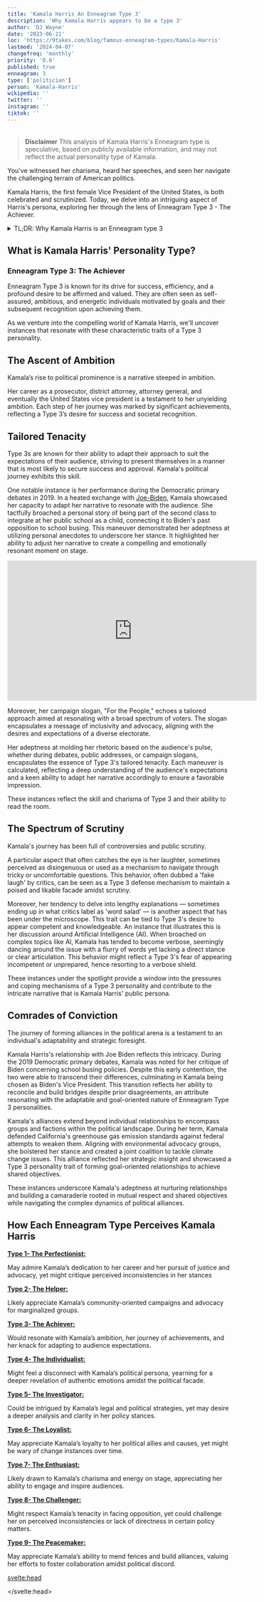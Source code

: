 ```yaml
---
title: 'Kamala Harris An Enneagram Type 3'
description: 'Why Kamala Harris appears to be a type 3'
author: 'DJ Wayne'
date: '2023-06-21'
loc: 'https://9takes.com/blog/famous-enneagram-types/Kamala-Harris'
lastmod: '2024-04-07'
changefreq: 'monthly'
priority: '0.6'
published: true
enneagram: 3
type: ['politician']
person: 'Kamala-Harris'
wikipedia: ''
twitter: ''
instagram: ''
tiktok: ''
---
```


<!-- // notes:  todo
in the spotlight -->

<script>
	import  PopCard  from "$lib/components/atoms/PopCard.svelte";
</script>

<div
    style="display: flex;
    justify-content: center;
    margin: 1rem 0;
    "
>
    <PopCard
        image={`/types/3s/${'Kamala-Harris'}.webp`}
        showIcon={false}
        enneagramType="3"
        displayText="Kamala Harris"
        subtext=""
    />
</div>

> **Disclaimer** This analysis of Kamala Harris's Enneagram type is speculative, based on publicly available information, and may not reflect the actual personality type of Kamala.

<p class="firstLetter">You've witnessed her charisma, heard her speeches, and seen her navigate the challenging terrain of American politics.</p>

Kamala Harris, the first female Vice President of the United States, is both celebrated and scrutinized. Today, we delve into an intriguing aspect of Harris's persona, exploring her through the lens of Enneagram Type 3 - The Achiever.

<details>
<summary class="accordion">TL;DR: Why Kamala Harris is an Enneagram type 3</summary>
<div class="panel">
<ul>
<li><b>Ambitious Ascent</b>: Kamala Harris's climb from a prosecutor to the Vice President of the United States epitomizes the ambition characteristic of Type 3. Her journey, marked by significant achievements and societal recognition, echoes Type 3's drive for success and affirmation.
</li>
<li><b>Inner World</b>: Inside Kamala’s mind, there might be a daily striving for excellence and a continuous self-evaluation against the goals set. Her actions, whether in policy advocacy or public addresses, likely stem from a desire to resonate with her audience, showcasing the adaptable and goal-oriented mindset of Type 3.
</li>
<li><b>Spectrum of Scrutiny</b>: The critique surrounding Kamala’s supposed 'fake laugh' and verbose responses in certain discussions can be seen as a defense mechanism, a Type 3’s way of maintaining a favorable facade. These reactions could symbolize a Type 3's core fear of worthlessness, eliciting empathy towards the pressures of maintaining a poised image amidst scrutiny.
</li>
<li><b>Core Motivation</b>: Kamala's actions, alliances, and public engagements can be traced back to Type 3's core motivation of feeling valued and accepted. Whether mending fences with Joe Biden post-debate or aligning with advocacy groups, these actions reflect a strategic pursuit to resonate with others, further her goals, and achieve a sense of validation and accomplishment.
</li>
</ul>
  </div>
</details>

## What is Kamala Harris' Personality Type?

### Enneagram Type 3: The Achiever

Enneagram Type 3 is known for its drive for success, efficiency, and a profound desire to be affirmed and valued. They are often seen as self-assured, ambitious, and energetic individuals motivated by goals and their subsequent recognition upon achieving them.

As we venture into the compelling world of Kamala Harris, we'll uncover instances that resonate with these characteristic traits of a Type 3 personality.

## The Ascent of Ambition

Kamala’s rise to political prominence is a narrative steeped in ambition.

Her career as a prosecutor, district attorney, attorney general, and eventually the United States vice president is a testament to her unyielding ambition. Each step of her journey was marked by significant achievements, reflecting a Type 3’s desire for success and societal recognition.

## Tailored Tenacity

Type 3s are known for their ability to adapt their approach to suit the expectations of their audience, striving to present themselves in a manner that is most likely to secure success and approval. Kamala's political journey exhibits this skill.

One notable instance is her performance during the Democratic primary debates in 2019. In a heated exchange with <a href="/blog/famous-enneagram-types/Joe Biden">Joe-Biden</a>, Kamala showcased her capacity to adapt her narrative to resonate with the audience. She tactfully broached a personal story of being part of the second class to integrate at her public school as a child, connecting it to Biden's past opposition to school busing. This maneuver demonstrated her adeptness at utilizing personal anecdotes to underscore her stance. It highlighted her ability to adjust her narrative to create a compelling and emotionally resonant moment on stage.

<div class="iframe-container">
<iframe width="560" height="315" src="https://www.youtube.com/embed/J1OvDB_wavI?si=RQN1pfIqXhKVG0Cm" title="Kamala playing off the audience" frameborder="0" allow="accelerometer; autoplay; clipboard-write; encrypted-media; gyroscope; picture-in-picture; web-share" allowfullscreen></iframe>
</div>

Moreover, her campaign slogan, "For the People," echoes a tailored approach aimed at resonating with a broad spectrum of voters. The slogan encapsulates a message of inclusivity and advocacy, aligning with the desires and expectations of a diverse electorate.

Her adeptness at molding her rhetoric based on the audience's pulse, whether during debates, public addresses, or campaign slogans, encapsulates the essence of Type 3's tailored tenacity. Each maneuver is calculated, reflecting a deep understanding of the audience's expectations and a keen ability to adapt her narrative accordingly to ensure a favorable impression.

These instances reflect the skill and charisma of Type 3 and their ability to read the room.

## The Spectrum of Scrutiny

Kamala's journey has been full of controversies and public scrutiny.

A particular aspect that often catches the eye is her laughter, sometimes perceived as disingenuous or used as a mechanism to navigate through tricky or uncomfortable questions. This behavior, often dubbed a 'fake laugh' by critics, can be seen as a Type 3 defense mechanism to maintain a poised and likable facade amidst scrutiny.

Moreover, her tendency to delve into lengthy explanations — sometimes ending up in what critics label as 'word salad' — is another aspect that has been under the microscope. This trait can be tied to Type 3's desire to appear competent and knowledgeable. An instance that illustrates this is her discussion around Artificial Intelligence (AI). When broached on complex topics like AI, Kamala has tended to become verbose, seemingly dancing around the issue with a flurry of words yet lacking a direct stance or clear articulation. This behavior might reflect a Type 3's fear of appearing incompetent or unprepared, hence resorting to a verbose shield.

These instances under the spotlight provide a window into the pressures and coping mechanisms of a Type 3 personality and contribute to the intricate narrative that is Kamala Harris' public persona.

## Comrades of Conviction

The journey of forming alliances in the political arena is a testament to an individual's adaptability and strategic foresight.

Kamala Harris's relationship with Joe Biden reflects this intricacy. During the 2019 Democratic primary debates, Kamala was noted for her critique of Biden concerning school busing policies. Despite this early contention, the two were able to transcend their differences, culminating in Kamala being chosen as Biden's Vice President. This transition reflects her ability to reconcile and build bridges despite prior disagreements, an attribute resonating with the adaptable and goal-oriented nature of Enneagram Type 3 personalities.

Kamala's alliances extend beyond individual relationships to encompass groups and factions within the political landscape. During her term, Kamala defended California's greenhouse gas emission standards against federal attempts to weaken them. Aligning with environmental advocacy groups, she bolstered her stance and created a joint coalition to tackle climate change issues. This alliance reflected her strategic insight and showcased a Type 3 personality trait of forming goal-oriented relationships to achieve shared objectives.

These instances underscore Kamala's adeptness at nurturing relationships and building a camaraderie rooted in mutual respect and shared objectives while navigating the complex dynamics of political alliances.

## How Each Enneagram Type Perceives Kamala Harris

<article>
    <a href="/blog/enneagram/enneagram-type-1"><b>Type 1- The Perfectionist:</b></a>
  <p>May admire Kamala’s dedication to her career and her pursuit of justice and advocacy, yet might critique perceived inconsistencies in her stances</p>
</article>
<article>
    <a href="/blog/enneagram/enneagram-type-2"><b>Type 2- The Helper:</b></a>
  <p>Likely appreciate Kamala’s community-oriented campaigns and advocacy for marginalized groups.</p>
</article>
<article>
    <a href="/blog/enneagram/enneagram-type-3"><b>Type 3- The Achiever:</b></a>
  <p>Would resonate with Kamala’s ambition, her journey of achievements, and her knack for adapting to audience expectations.</p>
</article>
<article>
    <a href="/blog/enneagram/enneagram-type-4"><b>Type 4- The Individualist:</b></a>
  <p>Might feel a disconnect with Kamala’s political persona, yearning for a deeper revelation of authentic emotions amidst the political facade.</p>
</article>
<article>
    <a href="/blog/enneagram/enneagram-type-5"><b>Type 5- The Investigator:</b></a>
  <p>Could be intrigued by Kamala’s legal and political strategies, yet may desire a deeper analysis and clarity in her policy stances.</p>
</article>
<article>
    <a href="/blog/enneagram/enneagram-type-6"><b>Type 6- The Loyalist:</b></a>
  <p>May appreciate Kamala’s loyalty to her political allies and causes, yet might be wary of change instances over time.</p>
</article>
<article>
    <a href="/blog/enneagram/enneagram-type-7"><b>Type 7- The Enthusiast:</b></a>
  <p>Likely drawn to Kamala’s charisma and energy on stage, appreciating her ability to engage and inspire audiences.</p>
</article>
<article>
    <a href="/blog/enneagram/enneagram-type-8"><b>Type 8- The Challenger:</b></a>
  <p>Might respect Kamala’s tenacity in facing opposition, yet could challenge her on perceived inconsistencies or lack of directness in certain policy matters.</p>
</article>
<article>
    <a href="/blog/enneagram/enneagram-type-9"><b>Type 9- The Peacemaker:</b></a>
  <p>May appreciate Kamala’s ability to mend fences and build alliances, valuing her efforts to foster collaboration amidst political discord.</p>
</article>

<svelte:head>

<script type="application/ld+json">
    {
  "@context": "http://schema.org",
  "@graph": [
    {
      "@type": "Article",
      "articleBody": "This article explores the persona of Kamala Harris through the Enneagram Type 3 lens, unveiling her ambitious ascent, inner world dynamics, controversies faced, and the core motivation driving her actions. The narrative delves into her ability to adapt and resonate with diverse audiences, reflecting the Type 3 attributes of ambition, adaptability, and a quest for validation.",
      "creator": {
        "@type": "Person",
        "name": "DJ Wayne",
        "sameAs": ["https://www.instagram.com/djwayne3/", "https://www.youtube.com/@djwayne3", "https://www.linkedin.com/in/davidtwayne/", "https://twitter.com/djwayne3"
        ]
      },
      "author": {
        "@type": "Person",
        "name": "DJ Wayne",
        "sameAs": ["https://www.instagram.com/djwayne3/", "https://www.youtube.com/@djwayne3", "https://www.linkedin.com/in/davidtwayne/", "https://twitter.com/djwayne3"]
      },
      "dateModified": {
        "@type": "Date",
        "@value": "2024-04-07"
      },
      "datePublished": {
        "@type": "Date",
        "@value": "2023-06-21"
      },
      "description": "Unveiling Kamala Harris's narrative through an Enneagram Type 3 lens, exploring her ambition, adaptability, controversies, and core motivation.",
      "headline": "Kamala Harris's Persona: An Enneagram Type 3 Exploration",
      "image": {
        "@type": "ImageObject",
        "height": 900,
        "url": "https://9takes.com/types/3s/Kamala-Harris.webp",
        "width": 900
      },
      "mainEntityOfPage": {
        "@id": "https://9takes.com/blog/famous-enneagram-types/Kamala-Harris",
        "@type": "WebPage"
      },
      "mentions": {
        "@type": "Person",
        "name": "Kamala Harris",
        "sameAs": ["https://en.wikipedia.org/wiki/Kamala_Harris", "https://twitter.com/KamalaHarris", "https://www.instagram.com/kamalaharris/"]
      },
      "publisher": {
        "@type": "Organization",
        "sameAs": ["https://www.instagram.com/9takesdotcom/", "https://twitter.com/9takesdotcom"],
        "logo": {
          "@type": "ImageObject",
          "url": "https://9takes.com/brand/darkRubix.png"
        },
        "name": "9takes"
      }
    },
    {
      "@type": "FAQPage",
      "mainEntity": [
        {
          "@type": "Question",
          "acceptedAnswer": {
            "@type": "Answer",
            "text": "Kamala Harris exhibits many traits associated with Enneagram Type 3 personalities, such as ambition, adaptability, and a drive for societal validation. Her journey from a prosecutor to Vice President reflects the Type 3's pursuit of success and recognition."
          },
          "name": "Why is Kamala Harris considered an Enneagram Type 3?"
        },
        {
          "@type": "Question",
          "acceptedAnswer": {
            "@type": "Answer",
            "text": "Kamala’s inner world might be a blend of continuous self-evaluation against set goals, a striving for excellence, and a desire to resonate with her audience. These daily endeavors reflect the adaptable and goal-oriented mindset of a Type 3."
          },
          "name": "What might Kamala Harris's inner world be like?"
        },
        {
          "@type": "Question",
          "acceptedAnswer": {
            "@type": "Answer",
            "text": "The scrutiny surrounding Kamala's 'fake laugh' or verbose responses in certain situations could stem from a Type 3's core fear of worthlessness, as they might act to maintain a favorable facade amidst scrutiny, eliciting empathy towards the pressures of public image management."
          },
          "name": "What controversies reflect Kamala Harris's Enneagram Type 3 traits?"
        },
        {
          "@type": "Question",
          "acceptedAnswer": {
            "@type": "Answer",
            "text": "Kamala's core motivation likely revolves around feeling valued and accepted, which is echoed in her strategic alliances and public engagements. Her actions reflect a Type 3's drive to resonate with others, further her goals, and achieve validation."
          },
          "name": "What is Kamala Harris's core motivation as an Enneagram Type 3?"
        }
      ]
    }
  ]
}

</script>

</svelte:head>

<style lang="scss"></style>
